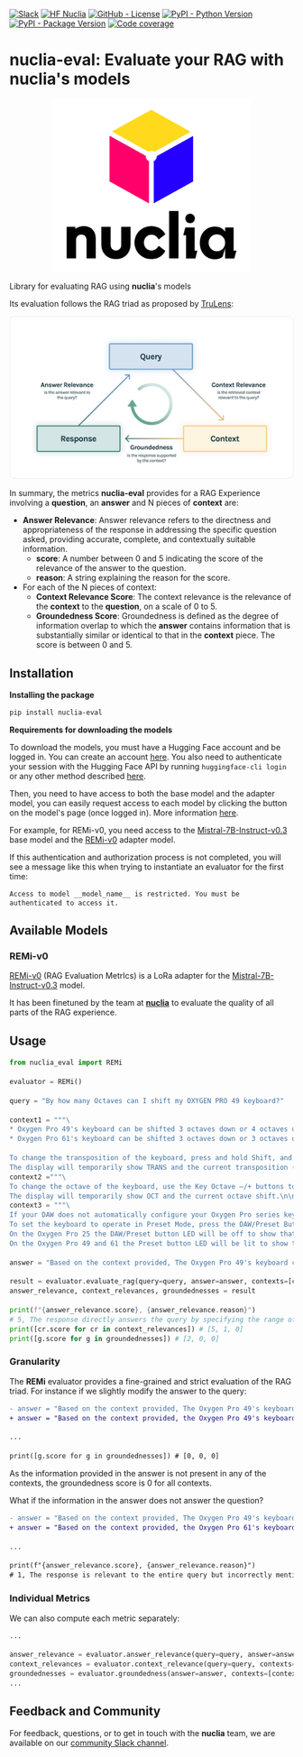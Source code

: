 <!--- BADGES: START --->
[![Slack](https://img.shields.io/badge/Slack-nuclia-magenta?logo=slack)](https://join.slack.com/t/nuclia-community/shared_invite/zt-2l7jlgi6c-Oohv8j3ygdKOvD_PwZhfdg)
[![HF Nuclia](https://img.shields.io/badge/%F0%9F%A4%97_%20Hugging_Face-nuclia-yellow)](https://huggingface.co/nuclia)
[![GitHub - License](https://img.shields.io/github/license/nuclia/nuclia-eval?logo=github&style=flat&color=green)][#github-license]
[![PyPI - Python Version](https://img.shields.io/pypi/pyversions/nuclia-eval?logo=pypi&style=flat&color=blue)][#pypi-package]
[![PyPI - Package Version](https://img.shields.io/pypi/v/nuclia-eval?logo=pypi&style=flat&color=orange)][#pypi-package]
[![Code coverage](https://nuclia.github.io/nuclia-eval/badges/coverage.svg)](https://github.com/nuclia/nuclia-eval/actions)


[#github-license]: https://github.com/nuclia/nuclia-eval/blob/master/LICENSE
[#pypi-package]: https://pypi.org/project/nuclia-eval/
<!--- BADGES: END --->

# nuclia-eval: Evaluate your RAG with nuclia's models
<p align="center">
  <img src="https://github.com/nuclia/nuclia-eval/blob/main/assets/Nuclia_vertical.png?raw=true" width="350" title="nuclia logo" alt="nuclia, the all-in-one RAG as a service platform.">
</p>

Library for evaluating RAG using **nuclia**'s models

Its evaluation follows the RAG triad as proposed by [TruLens](https://www.trulens.org/trulens_eval/getting_started/core_concepts/rag_triad/):

![rag triad](https://github.com/nuclia/nuclia-eval/blob/main/assets/RAG_Triad.jpg?raw=true)

In summary, the metrics **nuclia-eval** provides for a RAG Experience involving a **question**, an **answer** and N pieces of **context** are:

* **Answer Relevance**: Answer relevance refers to the directness and appropriateness of the response in addressing the specific question asked, providing accurate, complete, and contextually suitable information.
    * **score**: A number between 0 and 5 indicating the score of the relevance of the answer to the question.
    * **reason**: A string explaining the reason for the score.
* For each of the N pieces of context:
    * **Context Relevance Score**: The context relevance is the relevance of the **context** to the **question**, on a scale of 0 to 5.
    * **Groundedness Score**: Groundedness is defined as the degree of information overlap to which the **answer** contains information that is substantially similar or identical to that in the **context** piece. The score is between 0 and 5.

## Installation

**Installing the package**

```bash
pip install nuclia-eval
```

**Requirements for downloading the models**

To download the models, you must have a Hugging Face account and be logged in. You can create an account [here](https://huggingface.co/join). You also need to authenticate your session with the Hugging Face API by running `huggingface-cli login` or any other method described [here](https://huggingface.co/docs/hub/models-gated#download-files).

Then, you need to have access to both the base model and the adapter model, you can easily request access to each model by clicking the button on the model's page (once logged in). More information [here](https://huggingface.co/docs/hub/models-gated#access-gated-models-as-a-user).

For example, for REMi-v0, you need access to the [Mistral-7B-Instruct-v0.3](https://huggingface.co/mistralai/Mistral-7B-Instruct-v0.3) base model and the [REMi-v0](https://huggingface.co/nuclia/REMi-v0) adapter model.

If this authentication and authorization process is not completed, you will see a message like this when trying to instantiate an evaluator for the first time:

```
Access to model __model_name__ is restricted. You must be authenticated to access it.
```


## Available Models

### REMi-v0

[REMi-v0](https://huggingface.co/nuclia/REMi-v0) (RAG Evaluation MetrIcs) is a LoRa adapter for the 
[Mistral-7B-Instruct-v0.3](https://huggingface.co/mistralai/Mistral-7B-Instruct-v0.3) model. 

It has been finetuned by the team at [**nuclia**](https://nuclia.com) to evaluate the quality of all parts of the RAG experience.

## Usage

```python
from nuclia_eval import REMi

evaluator = REMi()

query = "By how many Octaves can I shift my OXYGEN PRO 49 keyboard?"

context1 = """\
* Oxygen Pro 49's keyboard can be shifted 3 octaves down or 4 octaves up.
* Oxygen Pro 61's keyboard can be shifted 3 octaves down or 3 octaves up.

To change the transposition of the keyboard, press and hold Shift, and then use the Key Octave –/+ buttons to lower or raise the keybed by one one, respectively.
The display will temporarily show TRANS and the current transposition (-12 to 12)."""
context2 ="""\
To change the octave of the keyboard, use the Key Octave –/+ buttons to lower or raise the octave, respectively
The display will temporarily show OCT and the current octave shift.\n\nOxygen Pro 25's keyboard can be shifted 4 octaves down or 5 octaves up"""
context3 = """\
If your DAW does not automatically configure your Oxygen Pro series keyboard, please follow the setup steps listed in the Oxygen Pro DAW Setup Guides.
To set the keyboard to operate in Preset Mode, press the DAW/Preset Button (on the Oxygen Pro 25) or Preset Button (on the Oxygen Pro 49 and 61).
On the Oxygen Pro 25 the DAW/Preset button LED will be off to show that Preset Mode is selected.
On the Oxygen Pro 49 and 61 the Preset button LED will be lit to show that Preset Mode is selected."""

answer = "Based on the context provided, The Oxygen Pro 49's keyboard can be shifted 3 octaves down or 4 octaves up."

result = evaluator.evaluate_rag(query=query, answer=answer, contexts=[context1, context2, context3])
answer_relevance, context_relevances, groundednesses = result

print(f"{answer_relevance.score}, {answer_relevance.reason}")
# 5, The response directly answers the query by specifying the range of octave shifts for the Oxygen Pro 49 keyboard.
print([cr.score for cr in context_relevances]) # [5, 1, 0]
print([g.score for g in groundednesses]) # [2, 0, 0]
```
### Granularity

The **REMi** evaluator provides a fine-grained and strict evaluation of the RAG triad. For instance if we slightly modify the answer to the query:

```diff
- answer = "Based on the context provided, The Oxygen Pro 49's keyboard can be shifted 3 octaves down or 4 octaves up."
+ answer = "Based on the context provided, the Oxygen Pro 49's keyboard can be shifted 4 octaves down or 4 octaves up."

...

print([g.score for g in groundednesses]) # [0, 0, 0]
```

As the information provided in the answer is not present in any of the contexts, the groundedness score is 0 for all contexts.

What if the information in the answer does not answer the question?

```diff
- answer = "Based on the context provided, The Oxygen Pro 49's keyboard can be shifted 3 octaves down or 4 octaves up."
+ answer = "Based on the context provided, the Oxygen Pro 61's keyboard can be shifted 3 octaves down or 4 octaves up."

...

print(f"{answer_relevance.score}, {answer_relevance.reason}")
# 1, The response is relevant to the entire query but incorrectly mentions the Oxygen Pro 61 instead of the Oxygen Pro 49
```
### Individual Metrics

We can also compute each metric separately:

```python
...

answer_relevance = evaluator.answer_relevance(query=query, answer=answer)
context_relevances = evaluator.context_relevance(query=query, contexts=[context1, context2, context3])
groundednesses = evaluator.groundedness(answer=answer, contexts=[context1, context2, context3])
...
```

## Feedback and Community

For feedback, questions, or to get in touch with the **nuclia** team, we are available on our [community Slack channel](https://join.slack.com/t/nuclia-community/shared_invite/zt-2l7jlgi6c-Oohv8j3ygdKOvD_PwZhfdg).